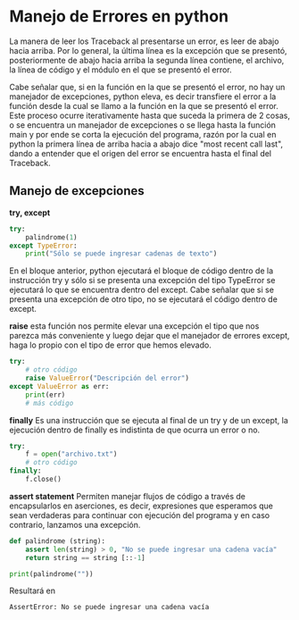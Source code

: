 # Manejo de Errores en python

La manera de leer los Traceback al presentarse un error, es leer de abajo hacia arriba. Por lo general, la última línea es la excepción que se presentó, posteriormente de abajo hacia arriba la segunda línea contiene, el archivo, la línea de código y el módulo en el que se presentó el error.

Cabe señalar que, si en la función en la que se presentó el error, no hay un manejador de excepciones, python eleva, es decir transfiere el error a la función desde la cual se llamo a la función en la que se presentó el error. Este proceso ocurre iterativamente hasta que suceda la primera de 2 cosas, o se encuentra un manejador de excepciones o se llega hasta la función main y por ende se corta la ejecución del programa, razón por la cual en python la primera línea de arriba hacia a abajo dice "most recent call last", dando a entender que el origen del error se encuentra hasta el final del Traceback.

## Manejo de excepciones

**try, except**

```python
try:
    palindrome(1)
except TypeError:
    print("Sólo se puede ingresar cadenas de texto")
```
En el bloque anterior, python ejecutará el bloque de código dentro de la instrucción try y sólo si se presenta una excepción del tipo TypeError se ejecutará lo que se encuentra dentro del except. Cabe señalar que si se presenta una excepción de otro tipo, no se ejecutará el código dentro de except.

**raise**
esta función nos permite elevar una excepción el tipo que nos parezca más conveniente y luego dejar que el manejador de errores except, haga lo propio con el tipo de error que hemos elevado.

```python
try:
    # otro código
    raise ValueError("Descripción del error")
except ValueError as err:
    print(err)
    # más código
```

**finally**
Es una instrucción que se ejecuta al final de un try y de un except, la ejecución dentro de finally es indistinta de que ocurra un error o no.

```python
try:
    f = open("archivo.txt")
    # otro código
finally:
    f.close()
```

**assert statement**
Permiten manejar flujos de código a través de encapsularlos en aserciones, es decir, expresiones que esperamos que sean verdaderas para continuar con ejecución del programa y en caso contrario, lanzamos una excepción.

```python
def palindrome (string):
    assert len(string) > 0, "No se puede ingresar una cadena vacía"
    return string == string [::-1]

print(palindrome(""))
```

Resultará en
```
AssertError: No se puede ingresar una cadena vacía
```
<!--stackedit_data:
eyJoaXN0b3J5IjpbLTkyMjk3NDYyOF19
-->